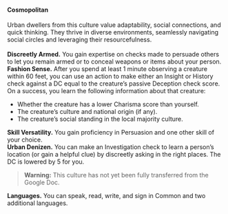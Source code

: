 #### Cosmopolitan

Urban dwellers from this culture value adaptability, social connections, and quick thinking.
They thrive in diverse environments, seamlessly navigating social circles and leveraging their resourcefulness.
\
\
**Discreetly Armed.**
You gain expertise on checks made to persuade others to let you remain armed or to conceal weapons or items about your person.
\
**Fashion Sense.**
After you spend at least 1 minute observing a creature within 60 feet, you can use an action to make either an Insight or History check against a DC equal to the creature’s passive Deception check score.
On a success, you learn the following information about that creature:

- Whether the creature has a lower Charisma score than yourself.
- The creature’s culture and national origin (if any).
- The creature’s social standing in the local majority culture.

**Skill Versatility.**
You gain proficiency in Persuasion and one other skill of your choice.
\
**Urban Denizen.**
You can make an Investigation check to learn a person’s location (or gain a helpful clue) by discreetly asking in the right places.
The DC is lowered by 5 for you.

> **Warning:**
> This culture has not yet been fully transferred from the Google Doc.

**Languages.**
You can speak, read, write, and sign in Common and two additional languages.
